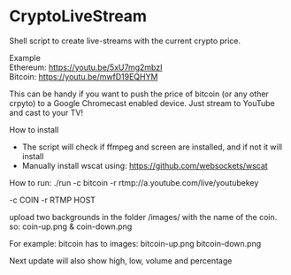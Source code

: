 # CryptoLiveStream

Shell script to create live-streams with the current crypto price.

Example<br>
Ethereum: https://youtu.be/5xU7mg2mbzI <br>
Bitcoin: https://youtu.be/mwfD19EQHYM

This can be handy if you want to push the price of bitcoin (or any other crpyto) to a Google Chromecast enabled device.
Just stream to YouTube and cast to your TV!

How to install
- The script will check if ffmpeg and screen are installed, and if not it will install 
- Manually install wscat using: https://github.com/websockets/wscat

How to run: 
./run -c bitcoin -r rtmp://a.youtube.com/live/youtubekey

-c COIN
-r RTMP HOST

upload two backgrounds in the folder /images/ with the name of the coin. 
so: coin-up.png & coin-down.png

For example: bitcoin has to images:
bitcoin-up.png
bitcoin-down.png

Next update will also show high, low, volume and percentage

